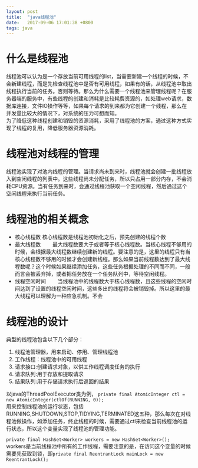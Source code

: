```yaml
---
layout: post
title:  "java线程池"
date:   2017-09-06 17:01:38 +0800
tags: java
---
```


# 什么是线程池
线程池可以认为是一个存放当前可用线程的list，当需要新建一个线程的时候，不会新建线程，而是先检查线程池中是否有可用线程，如果有的话，从线程池中取出线程执行当前的任务。否则等待。那么为什么需要一个线程池来管理线程呢？在服务器端的服务中，有些线程的创建和消耗是比较耗费资源的，如处理web请求，数据库连接，文件IO操作等等，如果每个请求的到来都为它创建一个线程，那么在并发量比较大的情况下，对系统的压力可想而知。  
为了降低这种线程创建和销毁的资源消耗，采用了线程池的方案，通过这种方式实现了线程的复用，降低服务器资源消耗。

# 线程池对线程的管理
线程池实现了对池内线程的管理。当请求尚未到来时，线程池就会创建一批线程放入到空闲线程的列表中。这些线程尚未分配任务，所以只占用一部分内存，不会消耗CPU资源。当有任务到来时，会通过线程池获取一个空闲线程，然后通过这个空闲线程来执行当前任务。

# 线程池的相关概念
* 核心线程数
核心线程数是线程池初始化之后，预先创建的线程个数　　
* 最大线程数　　
最大线程数要大于或者等于核心线程数。当核心线程不够用的时候，会根据最大线程数继续创建新的线程。要注意的是，这里的线程只有当核心线程数不够用的时候才会创建新线程。那么如果当前线程数达到了最大线程数呢？这个时候如果继续添加任务，这些任务根据处理的不同而不同，一般而言会被丢弃掉，或者把任务放在一个任务队列中，等待空闲线程。　　
* 线程空闲时间　　
当线程池中的线程数大于核心线程数，且这些线程的空闲时间达到了设置的线程空闲时间，这些多出的线程将会被销毁掉。所以这里的最大线程可以理解为一种应急机制。不会

# 线程池的设计
典型的线程池包含以下几个部分：  
1. 线程池管理器，用来启动、停用、管理线程池  
2. 工作线程：线程池中的可用线程  
3. 请求接口:创建请求对象，以供工作线程调度任务的执行　　
4. 请求队列:用于存放和提取请求
5. 结果队列:用于存储请求执行后返回的结果
 

以java的ThreadPoolExecutor类为例，
`private final AtomicInteger ctl = new AtomicInteger(ctlOf(RUNNING, 0));`  
用来控制线程池的运行状态，包括RUNNING,SHUTDOWN,STOP,TIDYING,TERMINATED这五种，那么每次在对线程池做操作，如添加任务，终止线程的时候，需要通过ctl来检查当前线程池的运行状态，所以这个变量实现了线程池的管理功能。　　

`private final HashSet<Worker> workers = new HashSet<Worker>();`  
workers是当前线程池中所有的工作线程，需要注意的是，在访问这个变量的时候需要先获取到锁，即`private final ReentrantLock mainLock = new ReentrantLock();`  





